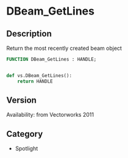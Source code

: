 # DBeam_GetLines

## Description
Return the most recently created beam object

```pascal
FUNCTION DBeam_GetLines : HANDLE;
```

```python

def vs.DBeam_GetLines():
    return HANDLE
```

## Version
Availability: from Vectorworks 2011
## Category
* Spotlight

